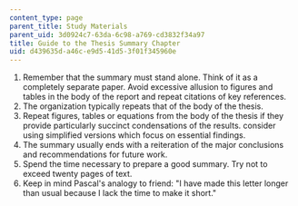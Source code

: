 ```yaml
---
content_type: page
parent_title: Study Materials
parent_uid: 3d0924c7-63da-6c98-a769-cd3832f34a97
title: Guide to the Thesis Summary Chapter
uid: d439635d-a46c-e9d5-41d5-3f01f345960e
---
```


1.  Remember that the summary must stand alone. Think of it as a completely separate paper. Avoid excessive allusion to figures and tables in the body of the report and repeat citations of key references.
2.  The organization typically repeats that of the body of the thesis.
3.  Repeat figures, tables or equations from the body of the thesis if they provide particularly succinct condensations of the results. consider using simplified versions which focus on essential findings.
4.  The summary usually ends with a reiteration of the major conclusions and recommendations for future work.
5.  Spend the time necessary to prepare a good summary. Try not to exceed twenty pages of text.
6.  Keep in mind Pascal's analogy to friend: "I have made this letter longer than usual because I lack the time to make it short."